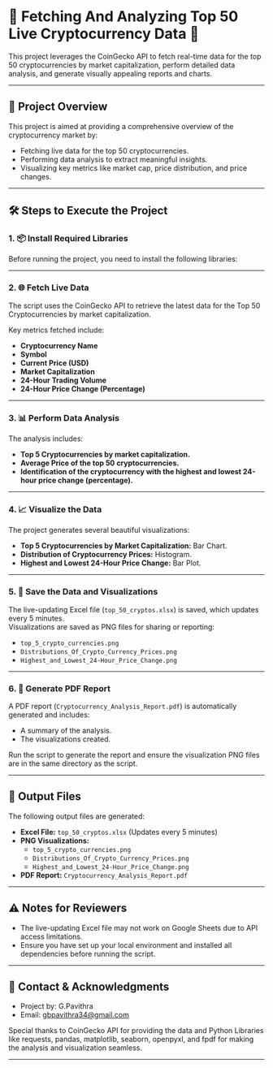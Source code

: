 # 🌟 **Fetching And Analyzing Top 50 Live Cryptocurrency Data** 🌟

This project leverages the CoinGecko API to fetch real-time data for the top 50 cryptocurrencies by market capitalization, perform detailed data analysis, and generate visually appealing reports and charts.

---

## 🚀 **Project Overview**

This project is aimed at providing a comprehensive overview of the cryptocurrency market by:
- Fetching live data for the top 50 cryptocurrencies.
- Performing data analysis to extract meaningful insights.
- Visualizing key metrics like market cap, price distribution, and price changes.

---

## 🛠️ **Steps to Execute the Project**

### 1. 📦 **Install Required Libraries**

Before running the project, you need to install the following libraries:


---

### 2. 🌐 **Fetch Live Data**

The script uses the CoinGecko API to retrieve the latest data for the Top 50 Cryptocurrencies by market capitalization.

Key metrics fetched include:
- **Cryptocurrency Name**
- **Symbol**
- **Current Price (USD)**
- **Market Capitalization**
- **24-Hour Trading Volume**
- **24-Hour Price Change (Percentage)**

---

### 3. 📊 **Perform Data Analysis**

The analysis includes:
- **Top 5 Cryptocurrencies by market capitalization.**
- **Average Price of the top 50 cryptocurrencies.**
- **Identification of the cryptocurrency with the highest and lowest 24-hour price change (percentage).**

---

### 4. 📈 **Visualize the Data**

The project generates several beautiful visualizations:
- **Top 5 Cryptocurrencies by Market Capitalization:** Bar Chart.
- **Distribution of Cryptocurrency Prices:** Histogram.
- **Highest and Lowest 24-Hour Price Change:** Bar Plot.

---

### 5. 💾 **Save the Data and Visualizations**

The live-updating Excel file (`top_50_cryptos.xlsx`) is saved, which updates every 5 minutes.  
Visualizations are saved as PNG files for sharing or reporting:
- `top_5_crypto_currencies.png`
- `Distributions_Of_Crypto_Currency_Prices.png`
- `Highest_and_Lowest_24-Hour_Price_Change.png`

---

### 6. 📑 **Generate PDF Report**

A PDF report (`Cryptocurrency_Analysis_Report.pdf`) is automatically generated and includes:
- A summary of the analysis.
- The visualizations created.

Run the script to generate the report and ensure the visualization PNG files are in the same directory as the script.

---

## 📂 **Output Files**

The following output files are generated:
- **Excel File:** `top_50_cryptos.xlsx` (Updates every 5 minutes)
- **PNG Visualizations:**
    - `top_5_crypto_currencies.png`
    - `Distributions_Of_Crypto_Currency_Prices.png`
    - `Highest_and_Lowest_24-Hour_Price_Change.png`
- **PDF Report:** `Cryptocurrency_Analysis_Report.pdf`

---

## ⚠️ **Notes for Reviewers**

- The live-updating Excel file may not work on Google Sheets due to API access limitations.
- Ensure you have set up your local environment and installed all dependencies before running the script.

---

## 💬 **Contact & Acknowledgments**

- Project by: G.Pavithra
- Email: gbpavithra34@gmail.com

Special thanks to CoinGecko API for providing the data and Python Libraries like requests, pandas, matplotlib, seaborn, openpyxl, and fpdf for making the analysis and visualization seamless.

---

